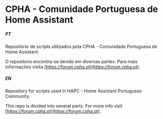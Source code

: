 # CPHA - Comunidade Portuguesa de Home Assistant

##### PT
Repositório de scripts utilizados pela CPHA - Comunidade Portuguesa de Home Assistant.

O repositório encontra-se devido em diversas partes. Para mais informações visita [https://forum.cpha.pt](https://forum.cpha.pt).


##### EN
Repository for scripts used in HAPC - Home Assistant Portuguese Community.

This repo is divided into several parts. For more info visit [https://forum.cpha.pt](https://forum.cpha.pt).

